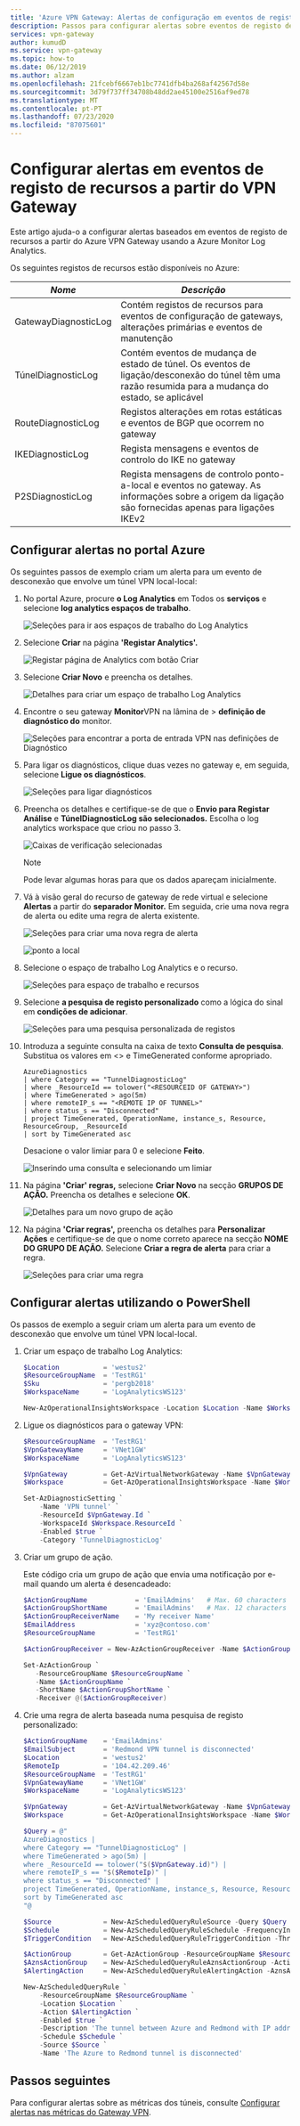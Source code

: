 ```yaml
---
title: 'Azure VPN Gateway: Alertas de configuração em eventos de registo de recursos de diagnóstico'
description: Passos para configurar alertas sobre eventos de registo de recursos de diagnóstico VPN Gateway
services: vpn-gateway
author: kumudD
ms.service: vpn-gateway
ms.topic: how-to
ms.date: 06/12/2019
ms.author: alzam
ms.openlocfilehash: 21fcebf6667eb1bc7741dfb4ba268af42567d58e
ms.sourcegitcommit: 3d79f737ff34708b48dd2ae45100e2516af9ed78
ms.translationtype: MT
ms.contentlocale: pt-PT
ms.lasthandoff: 07/23/2020
ms.locfileid: "87075601"
---
```

# <a name="set-up-alerts-on-resource-log-events-from-vpn-gateway"></a>Configurar alertas em eventos de registo de recursos a partir do VPN Gateway

Este artigo ajuda-o a configurar alertas baseados em eventos de registo de recursos a partir do Azure VPN Gateway usando a Azure Monitor Log Analytics. 

Os seguintes registos de recursos estão disponíveis no Azure:

|***Nome*** | ***Descrição*** |
|---        | ---               |
|GatewayDiagnosticLog | Contém registos de recursos para eventos de configuração de gateways, alterações primárias e eventos de manutenção |
|TúnelDiagnosticLog | Contém eventos de mudança de estado de túnel. Os eventos de ligação/desconexão do túnel têm uma razão resumida para a mudança do estado, se aplicável |
|RouteDiagnosticLog | Registos alterações em rotas estáticas e eventos de BGP que ocorrem no gateway |
|IKEDiagnosticLog | Regista mensagens e eventos de controlo do IKE no gateway |
|P2SDiagnosticLog | Regista mensagens de controlo ponto-a-local e eventos no gateway. As informações sobre a origem da ligação são fornecidas apenas para ligações IKEv2 |

## <a name="set-up-alerts-in-the-azure-portal"></a><a name="setup"></a>Configurar alertas no portal Azure

Os seguintes passos de exemplo criam um alerta para um evento de desconexão que envolve um túnel VPN local-local:


1. No portal Azure, procure **o Log Analytics** em Todos os **serviços** e selecione **log analytics espaços de trabalho**.

   ![Seleções para ir aos espaços de trabalho do Log Analytics](./media/vpn-gateway-howto-setup-alerts-virtual-network-gateway-log/log-alert0.png "Criar")

2. Selecione **Criar** na página **'Registar Analytics'.**

   ![Registar página de Analytics com botão Criar](./media/vpn-gateway-howto-setup-alerts-virtual-network-gateway-log/log-alert1.png  "Selecione")

3. Selecione **Criar Novo** e preencha os detalhes.

   ![Detalhes para criar um espaço de trabalho Log Analytics](./media/vpn-gateway-howto-setup-alerts-virtual-network-gateway-log/log-alert2.png  "Selecione")

4. Encontre o seu gateway **Monitor**VPN na lâmina de  >  **definição de diagnóstico do** monitor.

   ![Seleções para encontrar a porta de entrada VPN nas definições de Diagnóstico](./media/vpn-gateway-howto-setup-alerts-virtual-network-gateway-log/log-alert3.png  "Selecione")

5. Para ligar os diagnósticos, clique duas vezes no gateway e, em seguida, selecione **Ligue os diagnósticos**.

   ![Seleções para ligar diagnósticos](./media/vpn-gateway-howto-setup-alerts-virtual-network-gateway-log/log-alert4.png  "Selecione")

6. Preencha os detalhes e certifique-se de que o **Envio para Registar Análise** e **TúnelDiagnosticLog são selecionados.** Escolha o log analytics workspace que criou no passo 3.

   ![Caixas de verificação selecionadas](./media/vpn-gateway-howto-setup-alerts-virtual-network-gateway-log/log-alert5.png  "Selecione")

   > [!NOTE]
   > Pode levar algumas horas para que os dados apareçam inicialmente.

7. Vá à visão geral do recurso de gateway de rede virtual e selecione **Alertas** a partir do **separador Monitor.** Em seguida, crie uma nova regra de alerta ou edite uma regra de alerta existente.

   ![Seleções para criar uma nova regra de alerta](./media/vpn-gateway-howto-setup-alerts-virtual-network-gateway-log/log-alert6.png  "Selecione")

   ![ponto a local](./media/vpn-gateway-howto-setup-alerts-virtual-network-gateway-log/log-alert6.png  "Selecione")
8. Selecione o espaço de trabalho Log Analytics e o recurso.

   ![Seleções para espaço de trabalho e recursos](./media/vpn-gateway-howto-setup-alerts-virtual-network-gateway-log/log-alert7.png  "Selecione")

9. Selecione **a pesquisa de registo personalizado** como a lógica do sinal em **condições de adicionar**.

   ![Seleções para uma pesquisa personalizada de registos](./media/vpn-gateway-howto-setup-alerts-virtual-network-gateway-log/log-alert8.png  "Selecione")

10. Introduza a seguinte consulta na caixa de texto **Consulta de pesquisa**. Substitua os valores em <> e TimeGenerated conforme apropriado.

    ```
    AzureDiagnostics
    | where Category == "TunnelDiagnosticLog"
    | where _ResourceId == tolower("<RESOURCEID OF GATEWAY>")
    | where TimeGenerated > ago(5m) 
    | where remoteIP_s == "<REMOTE IP OF TUNNEL>"
    | where status_s == "Disconnected"
    | project TimeGenerated, OperationName, instance_s, Resource, ResourceGroup, _ResourceId 
    | sort by TimeGenerated asc
    ```

    Desacione o valor limiar para 0 e selecione **Feito**.

    ![Inserindo uma consulta e selecionando um limiar](./media/vpn-gateway-howto-setup-alerts-virtual-network-gateway-log/log-alert9.png  "Selecione")

11. Na página **'Criar' regras,** selecione **Criar Novo** na secção **GRUPOS DE AÇÃO.** Preencha os detalhes e selecione **OK**.

    ![Detalhes para um novo grupo de ação](./media/vpn-gateway-howto-setup-alerts-virtual-network-gateway-log/log-alert10.png  "Selecione")

12. Na página **'Criar regras',** preencha os detalhes para **Personalizar Ações** e certifique-se de que o nome correto aparece na secção **NOME DO GRUPO DE AÇÃO.** Selecione **Criar a regra de alerta** para criar a regra.

    ![Seleções para criar uma regra](./media/vpn-gateway-howto-setup-alerts-virtual-network-gateway-log/log-alert11.png  "Selecione")

## <a name="set-up-alerts-by-using-powershell"></a><a name="setuppowershell"></a>Configurar alertas utilizando o PowerShell

Os passos de exemplo a seguir criam um alerta para um evento de desconexão que envolve um túnel VPN local-local.

1. Criar um espaço de trabalho Log Analytics:

   ```powershell
   $Location           = 'westus2'
   $ResourceGroupName  = 'TestRG1'
   $Sku                = 'pergb2018'
   $WorkspaceName      = 'LogAnalyticsWS123'

   New-AzOperationalInsightsWorkspace -Location $Location -Name $WorkspaceName -Sku $Sku -ResourceGroupName $ResourceGroupName
   ```

2. Ligue os diagnósticos para o gateway VPN:

   ```powershell
   $ResourceGroupName  = 'TestRG1'
   $VpnGatewayName     = 'VNet1GW'
   $WorkspaceName      = 'LogAnalyticsWS123'

   $VpnGateway         = Get-AzVirtualNetworkGateway -Name $VpnGatewayName -ResourceGroupName $ResourceGroupName
   $Workspace          = Get-AzOperationalInsightsWorkspace -Name $WorkspaceName -ResourceGroupName $ResourceGroupName

   Set-AzDiagnosticSetting `
       -Name 'VPN tunnel' `
       -ResourceId $VpnGateway.Id `
       -WorkspaceId $Workspace.ResourceId `
       -Enabled $true `
       -Category 'TunnelDiagnosticLog'
   ```

3. Criar um grupo de ação.

   Este código cria um grupo de ação que envia uma notificação por e-mail quando um alerta é desencadeado:

   ```powershell
   $ActionGroupName            = 'EmailAdmins'   # Max. 60 characters long
   $ActionGroupShortName       = 'EmailAdmins'   # Max. 12 characters long
   $ActionGroupReceiverName    = 'My receiver Name'
   $EmailAddress               = 'xyz@contoso.com'
   $ResourceGroupName          = 'TestRG1'

   $ActionGroupReceiver = New-AzActionGroupReceiver -Name $ActionGroupReceiverName -UseCommonAlertSchema -EmailReceiver -EmailAddress $EmailAddress

   Set-AzActionGroup `
      -ResourceGroupName $ResourceGroupName `
      -Name $ActionGroupName `
      -ShortName $ActionGroupShortName `
      -Receiver @($ActionGroupReceiver)
   ```

4. Crie uma regra de alerta baseada numa pesquisa de registo personalizado:

   ```powershell
   $ActionGroupName    = 'EmailAdmins'
   $EmailSubject       = 'Redmond VPN tunnel is disconnected'
   $Location           = 'westus2'
   $RemoteIp           = '104.42.209.46'
   $ResourceGroupName  = 'TestRG1'
   $VpnGatewayName     = 'VNet1GW'
   $WorkspaceName      = 'LogAnalyticsWS123'

   $VpnGateway         = Get-AzVirtualNetworkGateway -Name $VpnGatewayName -ResourceGroupName $ResourceGroupName
   $Workspace          = Get-AzOperationalInsightsWorkspace -Name $WorkspaceName -ResourceGroupName $ResourceGroupName

   $Query = @"
   AzureDiagnostics |
   where Category == "TunnelDiagnosticLog" |
   where TimeGenerated > ago(5m) |
   where _ResourceId == tolower("$($VpnGateway.id)") |
   where remoteIP_s == "$($RemoteIp)" |
   where status_s == "Disconnected" |
   project TimeGenerated, OperationName, instance_s, Resource, ResourceGroup, _ResourceId |
   sort by TimeGenerated asc
   "@

   $Source             = New-AzScheduledQueryRuleSource -Query $Query -DataSourceId $Workspace.ResourceId
   $Schedule           = New-AzScheduledQueryRuleSchedule -FrequencyInMinutes 5 -TimeWindowInMinutes 5
   $TriggerCondition   = New-AzScheduledQueryRuleTriggerCondition -ThresholdOperator 'GreaterThan' -Threshold 0

   $ActionGroup        = Get-AzActionGroup -ResourceGroupName $ResourceGroupName -Name $ActionGroupName
   $AznsActionGroup    = New-AzScheduledQueryRuleAznsActionGroup -ActionGroup $ActionGroup.Id -EmailSubject $EmailSubject
   $AlertingAction     = New-AzScheduledQueryRuleAlertingAction -AznsAction $AznsActionGroup -Severity '1' -Trigger $TriggerCondition

   New-AzScheduledQueryRule `
       -ResourceGroupName $ResourceGroupName `
       -Location $Location `
       -Action $AlertingAction `
       -Enabled $true `
       -Description 'The tunnel between Azure and Redmond with IP address 104.42.209.46 is disconnected' `
       -Schedule $Schedule `
       -Source $Source `
       -Name 'The Azure to Redmond tunnel is disconnected'
   ```

## <a name="next-steps"></a>Passos seguintes

Para configurar alertas sobre as métricas dos túneis, consulte [Configurar alertas nas métricas do Gateway VPN](vpn-gateway-howto-setup-alerts-virtual-network-gateway-metric.md).
